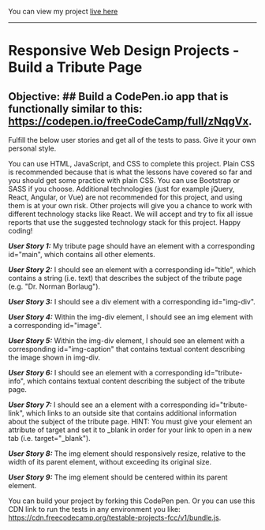 You can view my project [live here](https://codepen.io/saurabhc24/pen/RwrEKBR)
- - - -
# Responsive Web Design Projects - Build a Tribute Page #

## Objective: ## Build a CodePen.io app that is functionally similar to this: https://codepen.io/freeCodeCamp/full/zNqgVx.

Fulfill the below user stories and get all of the tests to pass. Give it your own personal style.

You can use HTML, JavaScript, and CSS to complete this project. Plain CSS is recommended because that is what the lessons have covered so far and you should get some practice with plain CSS. You can use Bootstrap or SASS if you choose. Additional technologies (just for example jQuery, React, Angular, or Vue) are not recommended for this project, and using them is at your own risk. Other projects will give you a chance to work with different technology stacks like React. We will accept and try to fix all issue reports that use the suggested technology stack for this project. Happy coding!

***User Story 1:*** My tribute page should have an element with a corresponding id="main", which contains all other elements.

***User Story 2:***  I should see an element with a corresponding id="title", which contains a string (i.e. text) that describes the subject of the tribute page (e.g. "Dr. Norman Borlaug").

***User Story 3:***  I should see a div element with a corresponding id="img-div".

***User Story 4:***  Within the img-div element, I should see an img element with a corresponding id="image".

***User Story 5:***  Within the img-div element, I should see an element with a corresponding id="img-caption" that contains textual content describing the image shown in img-div.

***User Story 6:***  I should see an element with a corresponding id="tribute-info", which contains textual content describing the subject of the tribute page.

***User Story 7:***  I should see an a element with a corresponding id="tribute-link", which links to an outside site that contains additional information about the subject of the tribute page. HINT: You must give your element an attribute of target and set it to _blank in order for your link to open in a new tab (i.e. target="_blank").

***User Story 8:***  The img element should responsively resize, relative to the width of its parent element, without exceeding its original size.

***User Story 9:***  The img element should be centered within its parent element.

You can build your project by forking this CodePen pen. Or you can use this CDN link to run the tests in any environment you like: https://cdn.freecodecamp.org/testable-projects-fcc/v1/bundle.js.

